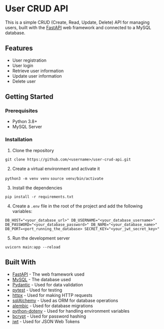 # User CRUD API

This is a simple CRUD (Create, Read, Update, Delete) API for managing users,
built with the [FastAPI](https://fastapi.tiangolo.com/) web framework and
connected to a MySQL database.

## Features

- User registration
- User login
- Retrieve user information
- Update user information
- Delete user

## Getting Started

### Prerequisites

- Python 3.8+
- MySQL Server

### Installation

1. Clone the repository

`git clone https://github.com/<username>/user-crud-api.git`

2. Create a virtual environment and activate it

`python3 -m venv venv`
`source venv/bin/activate`

3. Install the dependencies

`pip install -r requirements.txt`

4. Create a `.env` file in the root of the project and add the following
variables:

`
DB_HOST="<your_database_url>"
DB_USERNAME="<your_database_username>"
DB_PASSWORD="<your_database_password>"
DB_NAME="<your_database_name>"
DB_PORT=<port_running_the_database>
SECRET_KEY="<your_jwt_secret_key>"
`

5. Run the development server

`uvicorn main:app --reload`

## Built With

- [FastAPI](https://fastapi.tiangolo.com/) - The web framework used
- [MySQL](https://www.mysql.com/) - The database used
- [Pydantic](https://pydantic-docs.helpmanual.io/) - Used for data validation
- [pytest](https://docs.pytest.org/en/latest/) - Used for testing
- [httpx](https://www.python-httpx.org/) - Used for making HTTP requests
- [sqlAlchemy](https://www.sqlalchemy.org/) - Used as ORM for database operations
- [alembic](https://alembic.sqlalchemy.org/en/latest/) - Used for database migrations
- [python-dotenv](https://pypi.org/project/python-dotenv/) - Used for handling environment variables
- [bcrypt](https://pypi.org/project/bcrypt/) - Used for password hashing
- [jwt](https://pypi.org/project/PyJWT/) - Used for JSON Web Tokens
